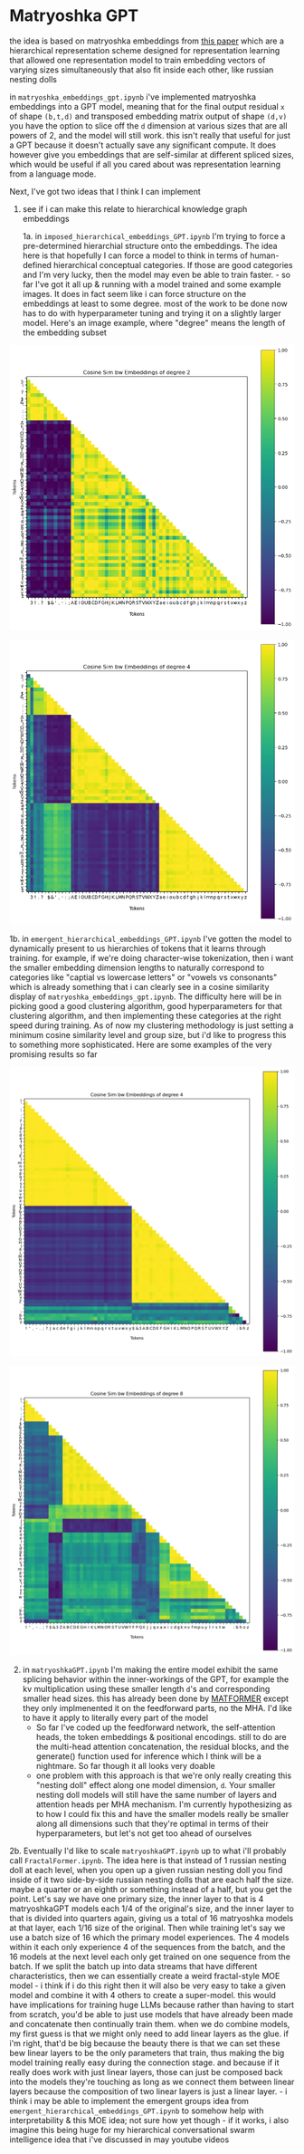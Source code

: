 # Matryoshka GPT
the idea is based on matryoshka embeddings from [this paper](https://arxiv.org/abs/2205.13147) which are a hierarchical representation scheme designed for representation learning that allowed one representation model to train embedding vectors of varying sizes simultaneously that also fit inside each other, like russian nesting dolls


in `matryoshka_embeddings_gpt.ipynb` i've implemented matryoshka embeddings into a GPT model, meaning that for the final output residual `x` of shape `(b,t,d)` and transposed embedding matrix output of shape `(d,v)` you have the option to slice off the `d` dimension at various sizes that are all powers of 2, and the model will still work. this isn't really that useful for just a GPT because it doesn't actually save any significant compute. It does however give you embeddings that are self-similar at different spliced sizes, which would be useful if all you cared about was representation learning from a language mode.


Next, I've got two ideas that I think I can implement

1. see if i can make this relate to hierarchical knowledge graph embeddings
    
    1a. in `imposed_hierarchical_embeddings_GPT.ipynb` I'm trying to force a pre-determined hierarchial structure onto the embeddings. The idea here is that hopefully I can force a model to think in terms of human-defined hierarchical conceptual categories. If those are good categories and I'm very lucky, then the model may even be able to train faster.
       - so far I've got it all up & running with a model trained and some example images. It does in fact seem like i can force structure on the embeddings at least to some degree. most of the work to be done now has to do with hyperparameter tuning and trying it on a slightly larger model. Here's an image example, where "degree" means the length of the embedding subset

<p align="center">
<img src="./images/imposed_hierarchical_embeddings_GPT_b4_t16_d32_h4_l4_lr0.0003_drop0.2_l2-0.01_min_power1_2024-02-07|23-21-13_symbolsvsletters.png" width="512"/>
</p>

<p align="center">
<img src="./images/imposed_hierarchical_embeddings_GPT_b4_t16_d32_h4_l4_lr0.0003_drop0.2_l2-0.01_min_power1_2024-02-07|23-22-20_endofsentencevsmidsentence&uppercasevslowercase.png" width="512"/>
</p>


1b. in `emergent_hierarchical_embeddings_GPT.ipynb` I've gotten the model to dynamically present to us hierarchies of tokens that it learns through training. for example, if we're doing character-wise tokenization, then i want the smaller embedding dimension lengths to naturally correspond to categories like "captial vs lowercase letters" or "vowels vs consonants" which is already something that i can clearly see in a cosine similarity display of `matryoshka_embeddings_gpt.ipynb`. The difficulty here will be in picking good a good clustering algorithm, good hyperparameters for that clustering algorithm, and then implementing these categories at the right speed during training. As of now my clustering methodology is just setting a minimum cosine similarity level and group size, but i'd like to progress this to something more sophisticated. Here are some examples of the very promising results so far

<p align="center">
<img src="./images/emergent_hierarchical_embeddings_GPT_b8_t24_d32_h4_l4_lr0.0003_drop0.2_l2-0.01_min_power2_2024-02-08|20-22-47_V2_thispower2.png" width="512"/>
</p>

<p align="center">
<img src="./images/emergent_hierarchical_embeddings_GPT_b8_t24_d32_h4_l4_lr0.0003_drop0.2_l2-0.01_min_power2_2024-02-08|20-22-49_V2_thispower3.png" width="512"/>
</p>

2. in `matryoshkaGPT.ipynb` I'm making the entire model exhibit the same splicing behavior within the inner-workings of the GPT, for example the kv multiplication using these smaller length `d`'s and corresponding smaller head sizes. this has already been done by [MATFORMER](https://arxiv.org/pdf/2310.07707.pdf) except they only implmenented it on the feedforward parts, no the MHA. I'd like to have it apply to literally every part of the model
    - So far I've coded up the feedforward network, the self-attention heads, the token embeddings & positional encodings. still to do are the multi-head attention concatenation, the residual blocks, and the generate() function used for inference which I think will be a nightmare. So far though it all looks very doable
    - one problem with this approach is that we're only really creating this "nesting doll" effect along one model dimension, `d`. Your smaller nesting doll models will still have the same number of layers and attention heads per MHA mechanism. I'm currently hypothesizing as to how I could fix this and have the smaller models really be smaller along all dimensions such that they're optimal in terms of their hyperparameters, but let's not get too ahead of ourselves

2b. Eventually I'd like to scale `matryoshkaGPT.ipynb` up to what i'll probably call `FractalFormer.ipynb`. The idea here is that instead of 1 russian nesting doll at each level, when you open up a given russian nesting doll you find inside of it two side-by-side russian nesting dolls that are each half the size. maybe a quarter or an eighth or something instead of a half, but you get the point. Let's say we have one primary size, the inner layer to that is 4 matryoshkaGPT models each 1/4 of the original's size, and the inner layer to that is divided into quarters again, giving us a total of 16 matryoshka models at that layer, each 1/16 size of the original. Then while training let's say we use a batch size of 16 which the primary model experiences. The 4 models within it each only experience 4 of the sequences from the batch, and the 16 models at the next level each only get trained on one sequence from the batch. If we split the batch up into data streams that have different characteristics, then we can essentially create a weird fractal-style MOE model
    - i think if i do this right then it will also be very easy to take a given model and combine it with 4 others to create a super-model. this would have implications for training huge LLMs because rather than having to start from scratch, you'd be able to just use models that have already been made and concatenate then continually train them. when we do combine models, my first guess is that we might only need to add linear layers as the glue. if i'm right, that'd be big because the beauty there is that we can set these bew linear layers to be the only parameters that train, thus making the big model training really easy during the connection stage. and because if it really does work with just linear layers, those can just be composed back into the models they're touching as long as we connect them between linear layers because the composition of two linear layers is just a linear layer. 
    - i think i may be able to implement the emergent groups idea from `emergent_hierarchical_embeddings_GPT.ipynb` to somehow help with interpretability & this MOE idea; not sure how yet though
    - if it works, i also imagine this being huge for my hierarchical conversational swarm intelligence idea that i've discussed in may youtube videos
